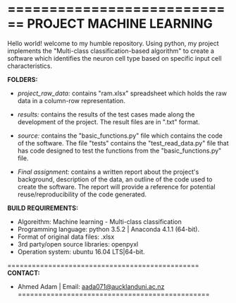 ============================
**PROJECT MACHINE LEARNING**
============================

Hello world! welcome to my humble repository. Using python, my project implements the "Multi-class classification-based algorithm" to create a software which identifies the neuron cell type based on specific input cell characteristics.

**FOLDERS:**

- *project_raw_data:*
   contains "ram.xlsx" spreadsheet which holds the raw data in a column-row representation. 

- *results:*
  contains the results of the test cases made along the development of the project. The result files are in ".txt"           format.

- *source:*
  contains the "basic_functions.py" file which contains the code of the software. The file "tests" contains the     "test_read_data.py" file that has code designed to test the functions from the "basic_functions.py" file.

- *Final assignment:* 
  contains a written report about the project's background, description of the data, an outline of the code used to         create   the software. The report will provide a reference for potential reuse/reproducibility of the code generated.

**BUILD REQUIREMENTS:**

- Algoreithm: Machine learning - Multi-class classification
- Programming language: python 3.5.2 | Anaconda 4.1.1 (64-bit).
- Format of original data files: .xlsx
- 3rd party/open source libraries: openpyxl
- Operation system: ubuntu 16.04 LTS|64-bit.

===============================================
**CONTACT:**
- Ahmed Adam | Email: aada071@aucklanduni.ac.nz
===============================================
  


